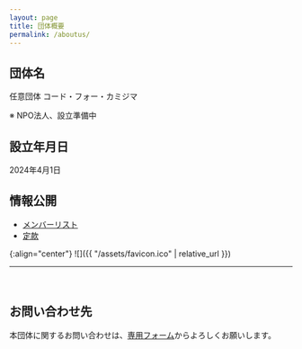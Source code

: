 ```yaml
---
layout: page
title: 団体概要
permalink: /aboutus/
---
```


## 団体名
任意団体 コード・フォー・カミジマ 

※ NPO法人、設立準備中

## 設立年月日
2024年4月1日

## 情報公開
- [メンバーリスト]()
- [定款]()

{:align="center"}
![]({{ "/assets/favicon.ico" | relative_url }})

---
　　
## お問い合わせ先
本団体に関するお問い合わせは、[専用フォーム]()からよろしくお願いします。